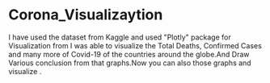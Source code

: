 # Corona_Visualizaytion
 I have used the dataset from Kaggle and used "Plotly" package for Visualization from I was able to visualize the Total Deaths, Confirmed Cases and many more of Covid-19 of the countries around the globe.And Draw Various conclusion from that graphs.Now you can also those graphs and visualize .
